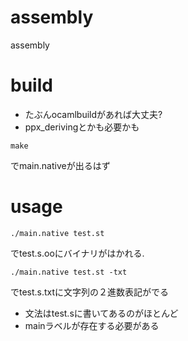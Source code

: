 # assembly
assembly

# build
* たぶんocamlbuildがあれば大丈夫?
* ppx_derivingとかも必要かも

```
make
```
でmain.nativeが出るはず

# usage
```
./main.native test.st
```
でtest.s.ooにバイナリがはかれる.

```
./main.native test.st -txt
```
でtest.s.txtに文字列の２進数表記がでる

* 文法はtest.sに書いてあるのがほとんど
* mainラベルが存在する必要がある

